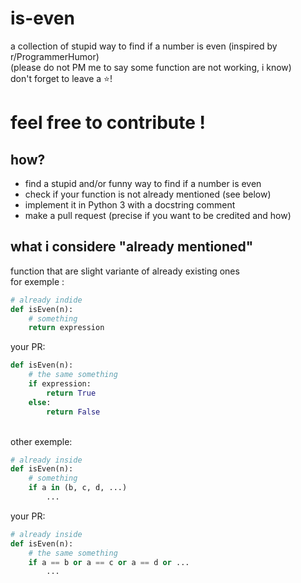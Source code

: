# is-even
a collection of stupid way to find if a number is even (inspired by r/ProgrammerHumor)<br>
(please do not PM me to say some function are not working, i know)<br>
don't forget to leave a ⭐! 

# feel free to contribute !

## how?
- find a stupid and/or funny way to find if a number is even
- check if your function is not already mentioned (see below)
- implement it in Python 3 with a docstring comment
- make a pull request (precise if you want to be credited and how)

## what i considere "already mentioned"
function that are slight variante of already existing ones<br>
for exemple :

```py
# already indide
def isEven(n):
    # something
    return expression
```
your PR:
```py
def isEven(n):
    # the same something
    if expression:
        return True
    else:
        return False
```
<br>other exemple:
```py
# already inside
def isEven(n):
    # something
    if a in (b, c, d, ...)
        ...
```
your PR:
```py
# already inside
def isEven(n):
    # the same something
    if a == b or a == c or a == d or ...
        ...
```
